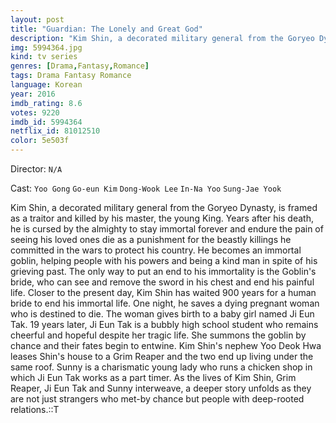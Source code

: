 ```yaml
---
layout: post
title: "Guardian: The Lonely and Great God"
description: "Kim Shin, a decorated military general from the Goryeo Dynasty, is framed as a traitor and killed by his master, the young King. Years after his death, he is cursed by the almighty to stay immortal forever and endure the pain of seeing his loved ones die as a punishment for the beastly killings he committed in the wars to protect his country. He becomes an immortal goblin, helping people with his powers and being a kind man in spite of his grieving past. The only way to put an end to his immorta.."
img: 5994364.jpg
kind: tv series
genres: [Drama,Fantasy,Romance]
tags: Drama Fantasy Romance 
language: Korean
year: 2016
imdb_rating: 8.6
votes: 9220
imdb_id: 5994364
netflix_id: 81012510
color: 5e503f
---
```

Director: `N/A`  

Cast: `Yoo Gong` `Go-eun Kim` `Dong-Wook Lee` `In-Na Yoo` `Sung-Jae Yook` 

Kim Shin, a decorated military general from the Goryeo Dynasty, is framed as a traitor and killed by his master, the young King. Years after his death, he is cursed by the almighty to stay immortal forever and endure the pain of seeing his loved ones die as a punishment for the beastly killings he committed in the wars to protect his country. He becomes an immortal goblin, helping people with his powers and being a kind man in spite of his grieving past. The only way to put an end to his immortality is the Goblin's bride, who can see and remove the sword in his chest and end his painful life. Closer to the present day, Kim Shin has waited 900 years for a human bride to end his immortal life. One night, he saves a dying pregnant woman who is destined to die. The woman gives birth to a baby girl named Ji Eun Tak. 19 years later, Ji Eun Tak is a bubbly high school student who remains cheerful and hopeful despite her tragic life. She summons the goblin by chance and their fates begin to entwine. Kim Shin's nephew Yoo Deok Hwa leases Shin's house to a Grim Reaper and the two end up living under the same roof. Sunny is a charismatic young lady who runs a chicken shop in which Ji Eun Tak works as a part timer. As the lives of Kim Shin, Grim Reaper, Ji Eun Tak and Sunny interweave, a deeper story unfolds as they are not just strangers who met-by chance but people with deep-rooted relations.::T